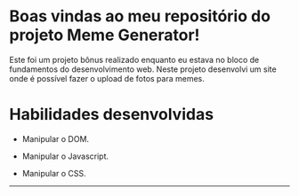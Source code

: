 # Boas vindas ao meu repositório do projeto Meme Generator!

  Este foi um projeto bônus realizado enquanto eu estava no bloco de fundamentos do desenvolvimento web.
  Neste projeto desenvolvi um site onde é possível fazer o upload de fotos para memes. 

# Habilidades desenvolvidas

- Manipular o DOM.

- Manipular o Javascript.

- Manipular o CSS.

---
